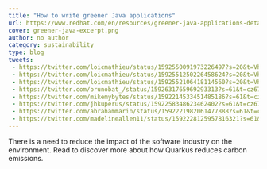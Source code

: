 ```yaml
---
title: "How to write greener Java applications"
url: https://www.redhat.com/en/resources/greener-java-applications-detail
cover: greener-java-excerpt.png
author: no author
category: sustainability
type: blog
tweets:
 - https://twitter.com/loicmathieu/status/1592550091973226497?s=20&t=VhOPdtzjwUE-hcGBVs6JXA
 - https://twitter.com/loicmathieu/status/1592551250226458624?s=20&t=VhOPdtzjwUE-hcGBVs6JXA
 - https://twitter.com/loicmathieu/status/1592552106418114560?s=20&t=VhOPdtzjwUE-hcGBVs6JXA
 - https://twitter.com/brunobat_/status/1592631765969293313?s=61&t=cz678NiZXO7oAV-5_K3Vew
 - https://twitter.com/mikemybytes/status/1592214533451485186?s=61&t=cz678NiZXO7oAV-5_K3Vew
 - https://twitter.com/jhkuperus/status/1592258348623462402?s=61&t=cz678NiZXO7oAV-5_K3Vew
 - https://twitter.com/abrahammarin/status/1592221982061477888?s=61&t=cz678NiZXO7oAV-5_K3Vew
 - https://twitter.com/madelineallen11/status/1592228125957816321?s=61&t=cz678NiZXO7oAV-5_K3Vew
---
```


There is a need to reduce the impact of the software industry on the environment. Read to discover more about how Quarkus reduces carbon emissions.